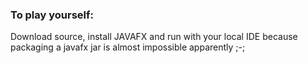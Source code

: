 ### To play yourself:

Download source, install JAVAFX and run with your local IDE because packaging a javafx jar is almost impossible apparently ;-;
